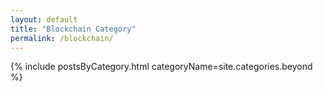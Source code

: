 ```yaml
---
layout: default
title: "Blockchain Category"
permalink: /blockchain/
---
```


{% include postsByCategory.html categoryName=site.categories.beyond %}
